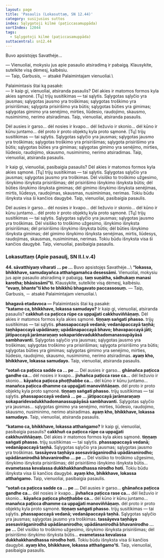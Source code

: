 ```yaml
---
layout: page
title: 'Pasaulis (Lokasuttaṃ, SN 12.44)'
category: susijusios suttos
index: Sąlygotoji kilmė (paṭiccasamuppāda)
sortIndex: 12044
tags:
  - Sąlygotoji kilmė (paṭiccasamuppāda)
suttacentral: sn12.44
---
```

Buvo apsistojęs Savathėje...

— Vienuoliai, mokysiu jus apie pasaulio atsiradimą ir pabaigą. Klausykite, sutelkite visą dėmesį, kalbėsiu.\
— Taip, Garbusis, － atsakė Palaimintajam vienuoliai.\

Palaimintasis štai ką pasakė:\
— Ir kaip gi, vienuoliai, atsiranda pasaulis? Dėl akies ir matomos formos kyla akies sąmonė. [Tų] trijų susitikimas — tai sąlytis. Sąlygotas sąlyčio yra jausmas; sąlygotas jausmo yra troškimas; sąlygotas troškimo yra prisirišimas; sąlygota prisirišimo yra būtis; sąlygotas būties yra gimimas; sąlygotas gimimo yra senėjimo, mirties, liūdesio, raudojimo, skausmo, nusiminimo, nerimo atsiradimas. Taip, vienuoliai, atsiranda pasaulis.

Dėl ausies ir garso… dėl nosies ir kvapo… dėl liežuvio ir skonio… dėl kūno ir kūnu juntamo… dėl proto ir proto objektų kyla proto sąmonė. [Tų] trijų susitikimas — tai sąlytis. Sąlygotas sąlyčio yra jausmas; sąlygotas jausmo yra troškimas; sąlygotas troškimo yra prisirišimas; sąlygota prisirišimo yra būtis; sąlygotas būties yra gimimas; sąlygotas gimimo yra senėjimo, mirties, liūdesio, raudojimo, skausmo, nusiminimo, nerimo atsiradimas. Taip, vienuoliai, atsiranda pasaulis.

Ir  kaip gi, vienuoliai, pasibaigia pasaulis? Dėl akies ir matomos formos kyla akies sąmonė. [Tų] trijų susitikimas — tai sąlytis. Sąlygotas sąlyčio yra jausmas; sąlygotas jausmo yra troškimas. Dėl visiško to troškimo užgesimo, išnykimo išnyksta prisirišimas; dėl prisirišimo išnykimo išnyksta būtis; dėl būties išnykimo išnyksta gimimas; dėl gimimo išnykimo išnyksta senėjimas, mirtis, liūdesys, raudojimas, skausmas, nusiminimas, nerimas.
Tokiu būdu išnyksta visa ši kančios daugybė. Taip, vienuoliai, pasibaigia pasaulis.

Dėl ausies ir garso… dėl nosies ir kvapo… dėl liežuvio ir skonio… dėl kūno ir kūnu juntamo… dėl proto ir proto objektų kyla proto sąmonė. [Tų] trijų susitikimas — tai sąlytis. Sąlygotas sąlyčio yra jausmas; sąlygotas jausmo yra troškimas. Dėl visiško to troškimo užgesimo, išnykimo išnyksta prisirišimas; dėl prisirišimo išnykimo išnyksta būtis; dėl būties išnykimo išnyksta gimimas; dėl gimimo išnykimo išnyksta senėjimas, mirtis, liūdesys, raudojimas, skausmas, nusiminimas, nerimas. Tokiu būdu išnyksta visa ši kančios daugybė. Taip, vienuoliai, pasibaigia pasaulis.



### Lokasuttaṃ (Apie pasaulį, SN II.I.v.4)

**44. sāvatthiyaṃ viharati ... pe ...** Buvo apsistojęs Savathėje...\ **“lokassa, bhikkhave, samudayañca atthaṅgamañca desessāmi.** Vienuoliai, mokysiu jus apie pasaulio atsiradimą ir pabaigą. **taṃ suṇātha, sādhukaṃ manasi karotha; bhāsissāmī”ti.** Klausykite, sutelkite visą dėmesį, kalbėsiu.\
**“evaṃ, bhante”ti kho te bhikkhū bhagavato paccassosuṃ.** — Taip, Garbusis, － atsakė Palaimintajam vienuoliai.\

**bhagavā etadavoca —** Palaimintasis štai ką pasakė:\
**“katamo ca, bhikkhave, lokassa samudayo?** Ir kaip gi, vienuoliai, atsiranda pasaulis? **cakkhuñ ca paṭicca rūpe ca uppajjati cakkhuviññāṇaṃ.** Dėl akies ir matomos formos kyla akies sąmonė. **tiṇṇaṃ saṅgati phasso.** trijų susitikimas — tai sąlytis. **phassapaccayā vedanā; vedanāpaccayā taṇhā; taṇhāpaccayā upādānaṃ; upādānapaccayā bhavo; bhavapaccayā jāti; jātipaccayā jarāmaraṇaṃ sokaparidevadukkhadomanassupāyāsā sambhavanti.** Sąlygotas sąlyčio yra jausmas; sąlygotas jausmo yra troškimas; sąlygotas troškimo yra prisirišimas; sąlygota prisirišimo yra būtis; sąlygotas būties yra gimimas; sąlygotas gimimo yra senėjimo, mirties, liūdesio, raudojimo, skausmo, nusiminimo, nerimo atsiradimas. **ayaṃ kho, bhikkhave, lokassa samudayo.** Taip, vienuoliai, atsiranda pasaulis.

**“sotañ ca paṭicca sadde ca ... pe ...** Dėl ausies ir garso… **ghānañca paṭicca gandhe ca...** dėl nosies ir kvapo… **jivhañca paṭicca rase ca...** dėl liežuvio ir skonio… **kāyañca paṭicca phoṭṭhabbe ca...** dėl kūno ir kūnu juntamo… **manañca paṭicca dhamme ca uppajjati manoviññāṇaṃ.** dėl proto ir proto objektų kyla proto sąmonė. **tiṇṇaṃ saṅgati phasso.** trijų susitikimas — tai sąlytis. **phassapaccayā vedanā ... pe ... jātipaccayā jarāmaraṇaṃ sokaparidevadukkhadomanassupāyāsā sambhavanti.** Sąlygotas sąlyčio yra jausmas... sąlygotas gimimo yra senėjimo, mirties, liūdesio, raudojimo, skausmo, nusiminimo, nerimo atsiradimas.  **ayaṃ kho, bhikkhave, lokassa samudayo.** Taip, vienuoliai, atsiranda pasaulis.

**“katamo ca, bhikkhave, lokassa atthaṅgamo?** Ir  kaip gi, vienuoliai, pasibaigia pasaulis? **cakkhuñ ca paṭicca rūpe ca uppajjati cakkhuviññāṇaṃ.** Dėl akies ir matomos formos kyla akies sąmonė. **tiṇṇaṃ saṅgati phasso.** trijų susitikimas — tai sąlytis.  **phassapaccayā vedanā; vedanāpaccayā taṇhā.** Sąlygotas sąlyčio yra jausmas; sąlygotas jausmo yra troškimas. **tassāyeva taṇhāya asesavirāganirodhā upādānanirodho; upādānanirodhā bhavanirodho ... pe ...** Dėl visiško to troškimo užgesimo, išnykimo išnyksta prisirišimas; dėl prisirišimo išnykimo išnyksta būtis... **evametassa kevalassa dukkhakkhandhassa nirodho hoti.** Tokiu būdu išnyksta visa ši kančios daugybė. **ayaṃ kho, bhikkhave, lokassa atthaṅgamo.** Taip, vienuoliai, pasibaigia pasaulis.

**“sotañ ca paṭicca sadde ca ... pe ...** Dėl ausies ir garso… **ghānañca paṭicca gandhe ca...** dėl nosies ir kvapo… **jivhañca paṭicca rase ca...** dėl liežuvio ir skonio… **kāyañca paṭicca phoṭṭhabbe ca...** dėl kūno ir kūnu juntamo… **manañca paṭicca dhamme ca uppajjati manoviññāṇaṃ.** dėl proto ir proto objektų kyla proto sąmonė. **tiṇṇaṃ saṅgati phasso.** trijų susitikimas — tai sąlytis. **phassapaccayā vedanā; vedanāpaccayā taṇhā.** Sąlygotas sąlyčio yra jausmas; sąlygotas jausmo yra troškimas. **tassāyeva taṇhāya asesavirāganirodhā upādānanirodho; upādānanirodhā bhavanirodho ... pe ...** Dėl visiško to troškimo užgesimo, išnykimo išnyksta prisirišimas; dėl prisirišimo išnykimo išnyksta būtis... **evametassa kevalassa dukkhakkhandhassa nirodho hoti.** Tokiu būdu išnyksta visa ši kančios daugybė. **ayaṃ kho, bhikkhave, lokassa atthaṅgamo'ti.** Taip, vienuoliai, pasibaigia pasaulis. 
